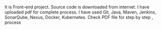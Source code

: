 It is Front-end project. 
Source code is downloaded from internet.
I have uploaded pdf for complete process. 
I have used Git, Java, Maven, Jenkins, SonarQube, Nexus, Docker, Kubernetes. 
Check PDF file for step by step , process
